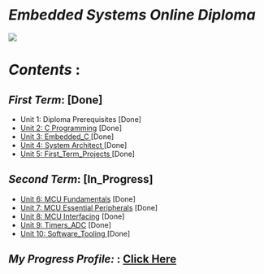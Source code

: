 # ***Embedded Systems Online Diploma***
![](https://user-images.githubusercontent.com/83795307/162638319-c9e93310-1390-4fad-8d5b-cbdae029b137.jpg)

# ***Contents*** :

## ***First Term***: [Done]

- Unit 1: Diploma Prerequisites [Done]
- [Unit 2: C Programming](https://github.com/alaawahba13/MasterEmbeddedSystems/tree/main/unit2_c) [Done] 
- [Unit 3: Embedded_C ](https://github.com/alaawahba13/MasterEmbeddedSystems/tree/main/unit3_EmbeddedC) [Done]
- [Unit 4: System Architect ](https://github.com/alaawahba13/MasterEmbeddedSystems/tree/main/unit4_SystemArchitect) [Done]
- [Unit 5: First_Term_Projects ](https://github.com/alaawahba13/MasterEmbeddedSystems/tree/main/unit5_FirstTermProjects) [Done] 

## ***Second Term***: [In_Progress]

- [Unit 6: MCU Fundamentals](https://github.com/alaawahba13/MasterEmbeddedSystems/tree/main/unit6_MCUFundmentals) [Done] 
- [Unit 7: MCU Essential Peripherals](https://github.com/alaawahba13/MasterEmbeddedSystems/tree/main/unit7_GPIO) [Done] 
- [Unit 8: MCU Interfacing](https://github.com/alaawahba13/MasterEmbeddedSystems/tree/main/unit8_Interfacing) [Done] 
- [Unit 9: Timers_ADC](https://github.com/alaawahba13/MasterEmbeddedSystems/tree/main/unit9_timers_adc) [Done]
- [Unit 10: Software_Tooling ]() [Done]
 



## ***My Progress Profile:*** : [Click Here](https://www.learn-in-depth.com/online-diploma/alaawahbaa13%40gmail.com)
